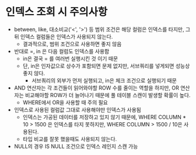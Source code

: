 # 인덱스 조회 시 주의사항
- between, like, 대소비교('<', '>') 등 범위 조건은 해당 컬럼은 인덱스를 타지만, 그 뒤 인덱스 컬럼들은 인덱스가 사용되지 않는다.
    - 결과적으로, 범위 조건으로 사용하면 좋지 않음
- 반대로 =, in 은 다음 컬럼도 인덱스를 사용함
    - in은 결국 = 를 여러번 실행시킨 것 이기 때문
    - 단, in은 인자값으로 상수가 포함되면 문제 없지만, 서브쿼리를 넣게되면 성능상 좋지 않다.
        - 서브쿼리의 외부가 먼저 실행되고, in은 체크 조건으로 실행되기 때문
- AND 연산자는 각 조건들이 읽어와야할 ROW 수를 줄이는 역할을 하지만, OR 연산자는 비교해야할 ROW가 더 늘어나기 때문에 풀 테이블 스캔이 발생할 확률이 높다.
    - WHERE에서 OR을 사용할 때 주의 필요
- 인덱스로 사용된 컬럼값 그대로 사용해야만 인덱스가 사용됨
    - 인덱스는 가공된 데이터를 저장하고 있지 않기 때문에, WHERE COLUMN * 10 > 1500 은 인덱스를 타지 못하지만, WHERE COLUMN > 1500 / 10은 사용된다.
    - 타입 비교를 잘못 했을때도 사용되지 않는다.
- NULL의 경우 IS NULL 조건으로 인덱스 레인지 스캔 가능
